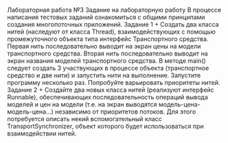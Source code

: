 Лабораторная работа №3
Задание на лабораторную работу
В процессе написания тестовых заданий ознакомиться с общими принципами создания многопоточных приложений.
Задание 1 +
Создать два класса нитей (наследуют от класса Thread), взаимодействующих с помощью промежуточного объекта типа интерфейс 
Транспортного средства.
Первая нить последовательно выводит на экран цены на модели транспортного средства.
Вторая нить последовательно выводит на экран названия моделей транспортного средства.
В методе main() следует создать 3 участвующих в процессе объекта (транспортное средство и две нити) и запустить нити на выполнение.
Запустите программу несколько раз. Попробуйте варьировать приоритеты нитей.
Задание 2 +
Создайте два новых класса нитей (реализуют интерфейс Runnable), обеспечивающих последовательность операций вывода моделей 
и цен на модели (т.е. на экран выводятся модель-цена-модель-цена…) независимо от приоритетов потоков. 
Для этого потребуется описать некий вспомогательный класс TransportSynchronizer, объект которого будет использоваться при взаимодействии нитей.

